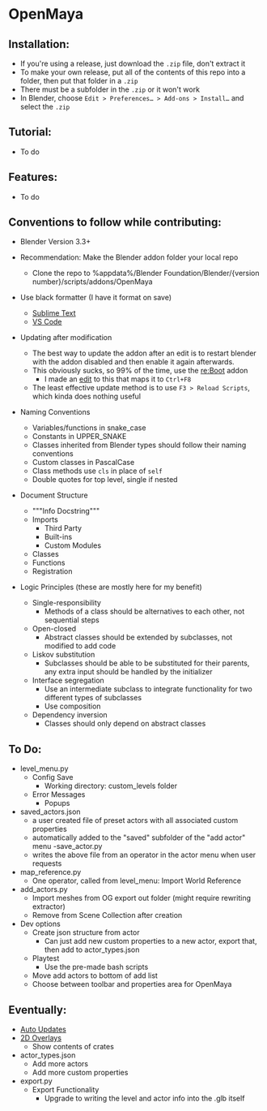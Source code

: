 # OpenMaya

## Installation:

- If you're using a release, just download the `.zip` file, don't extract it
- To make your own release, put all of the contents of this repo into a folder, then put that folder in a `.zip`
- There must be a subfolder in the `.zip` or it won't work
- In Blender, choose `Edit > Preferences… > Add-ons > Install…` and select the `.zip`

## Tutorial:

- To do

## Features:

- To do

## Conventions to follow while contributing:

- Blender Version 3.3+

- Recommendation: Make the Blender addon folder your local repo
  - Clone the repo to %appdata%/Blender Foundation/Blender/{version number}/scripts/addons/OpenMaya

- Use black formatter (I have it format on save)
  - <a href="https://packagecontrol.io/packages/python-black">Sublime Text</a>
  - <a href="https://dev.to/adamlombard/how-to-use-the-black-python-code-formatter-in-vscode-3lo0">VS Code</a>

- Updating after modification
  - The best way to update the addon after an edit is to restart blender with the addon disabled and then enable it again afterwards.
  - This obviously sucks, so 99% of the time, use the <a href="https://blender-addons.org/reboot-addon/">re:Boot</a> addon
    - I made an <a href="https://github.com/himham-jak/re-Boot-with-Keymap/releases">edit</a> to this that maps it to `Ctrl+F8`
  - The least effective update method is to use `F3 > Reload Scripts`, which kinda does nothing useful

- Naming Conventions
  - Variables/functions in snake_case
  - Constants in UPPER_SNAKE
  - Classes inherited from Blender types should follow their naming conventions
  - Custom classes in PascalCase
  - Class methods use `cls` in place of `self`
  - Double quotes for top level, single if nested

- Document Structure
  - """Info Docstring"""
  - Imports
    - Third Party
    - Built-ins
    - Custom Modules
  - Classes
  - Functions
  - Registration
  
- Logic Principles (these are mostly here for my benefit) 
  - Single-responsibility
    - Methods of a class should be alternatives to each other, not sequential steps
  - Open-closed
    - Abstract classes should be extended by subclasses, not modified to add code
  - Liskov substitution
    - Subclasses should be able to be substituted for their parents, any extra input should be handled by the initializer
  - Interface segregation
    - Use an intermediate subclass to integrate functionality for two different types of subclasses
    - Use composition
  - Dependency inversion
    - Classes should only depend on abstract classes

## To Do:

- level_menu.py
  - Config Save
    - Working directory: custom_levels folder
  - Error Messages
    - Popups
- saved_actors.json
    - a user created file of preset actors with all associated custom properties
    - automatically added to the "saved" subfolder of the "add actor" menu
-save_actor.py
    - writes the above file from an operator in the actor menu when user requests
- map_reference.py
  - One operator, called from level_menu: Import World Reference
- add_actors.py
  - Import meshes from OG export out folder (might require rewriting extractor)
  - Remove from Scene Collection after creation
- Dev options
  - Create json structure from actor
    - Can just add new custom properties to a new actor, export that, then add to actor_types.json
  - Playtest
    - Use the pre-made bash scripts
  - Move add actors to bottom of add list
  - Choose between toolbar and properties area for OpenMaya

## Eventually:

- <a href="https://github.com/CGCookie/blender-addon-updater">Auto Updates</a>
- <a href="https://devtalk.blender.org/t/gizmogroup-gizmo-gt-button-2d-not-working-on-autoload/6791">2D Overlays</a>
  - Show contents of crates
- actor_types.json
  - Add more actors
  - Add more custom properties
- export.py
  - Export Functionality
    - Upgrade to writing the level and actor info into the .glb itself

